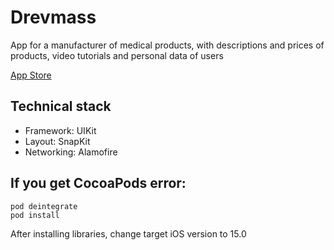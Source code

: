 # Drevmass

App for a manufacturer of medical products, with descriptions and prices of products, video tutorials and personal data of users

[App Store](https://apps.apple.com/ru/app/%D0%B4%D1%80%D0%B5%D0%B2%D0%BC%D0%B0%D1%81%D1%81/id6450933706?platform=iphone)

## Technical stack

* Framework: UIKit
* Layout: SnapKit
* Networking: Alamofire

## If you get CocoaPods error: 
```
pod deintegrate
pod install
```
After installing libraries, change target iOS version to 15.0
